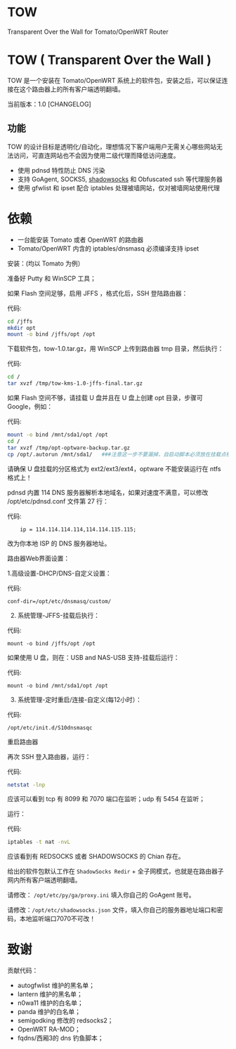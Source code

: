 TOW
===

Transparent Over the Wall for Tomato/OpenWRT Router 

# TOW (	Transparent Over the Wall )

TOW 是一个安装在 Tomato/OpenWRT 系统上的软件包，安装之后，可以保证连接在这个路由器上的所有客户端透明翻墙。

当前版本：1.0 [CHANGELOG]

## 功能

TOW 的设计目标是透明化/自动化，理想情况下客户端用户无需关心哪些网站无法访问，可直连网站也不会因为使用二级代理而降低访问速度。

- 使用 pdnsd 特性防止 DNS 污染
- 支持 GoAgent, SOCKS5, [shadowsocks](https://github.com/clowwindy/shadowsocks/wiki/Shadowsocks-%E4%BD%BF%E7%94%A8%E8%AF%B4%E6%98%8E) 和 Obfuscated ssh 等代理服务器
- 使用 gfwlist 和 ipset 配合 iptables 处理被墙网站，仅对被墙网站使用代理

# 依赖

- 一台能安装 Tomato 或者 OpenWRT 的路由器
- Tomato/OpenWRT 内含的 iptables/dnsmasq 必须编译支持 ipset

安装：(均以 Tomato 为例）

准备好 Putty 和 WinSCP 工具；


如果 Flash 空间足够，启用 JFFS ，格式化后，SSH 登陆路由器：

代码:
```sh
cd /jffs
mkdir opt
mount -o bind /jffs/opt /opt
```
下载软件包，tow-1.0.tar.gz，用 WinSCP 上传到路由器 tmp 目录，然后执行：

代码:
```sh
cd /
tar xvzf /tmp/tow-kms-1.0-jffs-final.tar.gz
```
如果 Flash 空间不够，请挂载 U 盘并且在 U 盘上创建 opt 目录，步骤可 Google，例如：

代码:
```sh
mount -o bind /mnt/sda1/opt /opt
cd /
tar xvzf /tmp/opt-optware-backup.tar.gz
cp /opt/.autorun /mnt/sda1/   ###注意这一步不要漏掉，自启动脚本必须放在挂载点根目录
```
请确保 U 盘挂载的分区格式为 ext2/ext3/ext4，optware 不能安装运行在 ntfs 格式上！

pdnsd 内置 114 DNS 服务器解析本地域名，如果对速度不满意，可以修改 /opt/etc/pdnsd.conf 文件第 27 行：

代码:
```
	ip = 114.114.114.114,114.114.115.115;
```
改为你本地 ISP 的 DNS 服务器地址。

路由器Web界面设置：

1.高级设置-DHCP/DNS-自定义设置：

代码:
```
conf-dir=/opt/etc/dnsmasq/custom/
```
2. 系统管理-JFFS-挂载后执行：

代码:
```
mount -o bind /jffs/opt /opt
```
如果使用 U 盘，则在：USB and NAS-USB 支持-挂载后运行：

代码:
```
mount -o bind /mnt/sda1/opt /opt
```
3. 系统管理-定时重启/连接-自定义(每12小时）：

代码:
```
/opt/etc/init.d/S10dnsmasqc
```

重启路由器

再次 SSH 登入路由器，运行：

代码:
```sh
netstat -lnp
```

应该可以看到 tcp 有 8099 和 7070 端口在监听；udp 有 5454 在监听；

运行：

代码:
```sh
iptables -t nat -nvL
```

应该看到有 REDSOCKS 或者 SHADOWSOCKS 的 Chian 存在。

给出的软件包默认工作在 `ShadowSocks Redir` + 全子网模式，也就是在路由器子网内所有客户端透明翻墙。

请修改： `/opt/etc/py/ga/proxy.ini` 填入你自己的 GoAgent 账号。

请修改：`/opt/etc/shadowsocks.json` 文件，填入你自己的服务器地址端口和密码，本地监听端口7070不可改！

# 致谢

贡献代码：

- autogfwlist 维护的黑名单；
- lantern 维护的黑名单；
- n0wa11 维护的白名单；
- panda 维护的白名单；
- semigodking 修改的 redsocks2；
- OpenWRT RA-MOD；
- fqdns/西厢3的 dns 钓鱼脚本；

